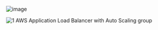 ![image](https://github.com/geelabalakrishna/awsimages/assets/70707659/e465da96-adc1-4ccf-b21c-2537234063eb)


![1 AWS Application Load Balancer with Auto Scaling group](https://github.com/geelabalakrishna/awsimages/assets/70707659/8830e070-1079-4f49-9018-7a3e5f6089ef)

